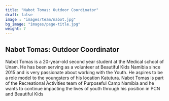 ```yaml
---
title: "Nabot Tomas: Outdoor Coordinator"
draft: false
image : "images/team/nabot.jpg"
bg_image: "images/page-title.jpg"
weight: 7
---
```


## Nabot Tomas: Outdoor Coordinator
Nabot Tomas is a 20-year-old second year student at the Medical school of Unam. He has been serving as a volunteer at Beautiful Kids Namibia since 2015 and is very passionate about working with the Youth. He aspires to be a role model to the youngsters of his location Katutura. Nabot Tomas is part of the Recreational Activities team of Purposeful Camp Namibia and he wants to continue impacting the lives of youth through his position in PCN and Beautiful Kids
